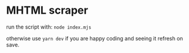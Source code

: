 # MHTML scraper

run the script with:
`node index.mjs`

otherwise use `yarn dev` if you are happy coding and seeing it refresh on save.

